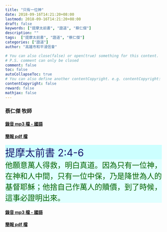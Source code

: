 ```yaml
---
title: "只有一位神"
date: 2018-09-16T14:21:20+08:00
lastmod: 2018-09-16T14:21:20+08:00
draft: false
keywords: ["提摩太前書", "證道", "蔡仁傑"]
description: ""
tags:  ["提摩太前書", "證道", "蔡仁傑"]
categories: ["證道"]
author: "高雄市和平浸信會"

# You can also close(false) or open(true) something for this content.
# P.S. comment can only be closed
comment: false
toc: false
autoCollapseToc: true
# You can also define another contentCopyright. e.g. contentCopyright: "This is another copyright."
contentCopyright: false
reward: false
mathjax: false
---
```


### 蔡仁傑 牧師

#### [錄音 mp3 檔 - 國語](/mp3-s/s20180916c.mp3 "只有一位神 - 國語")

#### [簡報 pdf 檔](/pdf-s/s20180916.pdf "只有一位神")

<div style="background-color:#CCFFFF"><font size="6", color="#191970">
提摩太前書 2:4-6
</font>
</div>

<div style="background-color:#E0FFFF"><font size="5", color="#006400">
他願意萬人得救，明白真道。因為只有一位神，在神和人中間，只有一位中保，乃是降世為人的基督耶穌；他捨自己作萬人的贖價，到了時候，這事必證明出來。
</font>
</div>

#### [錄音 mp3 檔 - 國語](/mp3-s/s20180916c.mp3 "只有一位神 - 國語")

#### [簡報 pdf 檔](/pdf-s/s20180916.pdf "只有一位神")